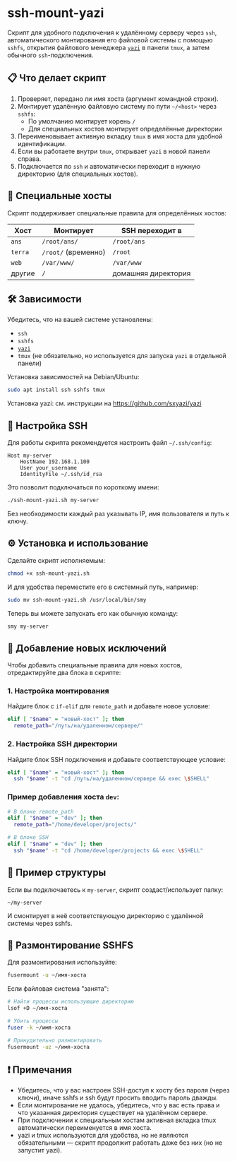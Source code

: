 # ssh-mount-yazi

Скрипт для удобного подключения к удалённому серверу через `ssh`, автоматического монтирования его файловой системы с помощью `sshfs`, открытия файлового менеджера [`yazi`](https://github.com/sxyazi/yazi) в панели `tmux`, а затем обычного `ssh`-подключения.

## 📋 Что делает скрипт

1. Проверяет, передано ли имя хоста (аргумент командной строки).
2. Монтирует удалённую файловую систему по пути `~/<host>` через `sshfs`:
   - По умолчанию монтирует корень `/`
   - Для специальных хостов монтирует определённые директории
3. Переименовывает активную вкладку `tmux` в имя хоста для удобной идентификации.
4. Если вы работаете внутри `tmux`, открывает `yazi` в новой панели справа.
5. Подключается по `ssh` и автоматически переходит в нужную директорию (для специальных хостов).

## 🎯 Специальные хосты

Скрипт поддерживает специальные правила для определённых хостов:

| Хост  | Монтирует            | SSH переходит в      |
|-------|---------------------|---------------------|
| `ans` | `/root/ans/`        | `/root/ans`         |
| `terra` | `/root/` (временно) | `/root`             |
| `web` | `/var/www/`         | `/var/www`          |
| другие | `/`                | домашняя директория |

## 🛠️ Зависимости

Убедитесь, что на вашей системе установлены:
- `ssh`
- `sshfs`
- [`yazi`](https://github.com/sxyazi/yazi)
- `tmux` (не обязательно, но используется для запуска `yazi` в отдельной панели)

Установка зависимостей на Debian/Ubuntu:
```bash
sudo apt install ssh sshfs tmux
```

Установка yazi: см. инструкции на https://github.com/sxyazi/yazi

## 🔐 Настройка SSH

Для работы скрипта рекомендуется настроить файл `~/.ssh/config`:

```
Host my-server
    HostName 192.168.1.100
    User your_username
    IdentityFile ~/.ssh/id_rsa
```

Это позволит подключаться по короткому имени:
```bash
./ssh-mount-yazi.sh my-server
```

Без необходимости каждый раз указывать IP, имя пользователя и путь к ключу.

## ⚙️ Установка и использование

Сделайте скрипт исполняемым:
```bash
chmod +x ssh-mount-yazi.sh
```

И для удобства переместите его в системный путь, например:
```bash
sudo mv ssh-mount-yazi.sh /usr/local/bin/smy
```

Теперь вы можете запускать его как обычную команду:
```bash
smy my-server
```

## 🔧 Добавление новых исключений

Чтобы добавить специальные правила для новых хостов, отредактируйте два блока в скрипте:

### 1. Настройка монтирования

Найдите блок с `if-elif` для `remote_path` и добавьте новое условие:

```bash
elif [ "$name" = "новый-хост" ]; then
  remote_path="/путь/на/удаленном/сервере/"
```

### 2. Настройка SSH директории

Найдите блок SSH подключения и добавьте соответствующее условие:

```bash
elif [ "$name" = "новый-хост" ]; then
  ssh "$name" -t "cd /путь/на/удаленном/сервере && exec \$SHELL"
```

### Пример добавления хоста `dev`:

```bash
# В блоке remote_path
elif [ "$name" = "dev" ]; then
  remote_path="/home/developer/projects/"

# В блоке SSH
elif [ "$name" = "dev" ]; then
  ssh "$name" -t "cd /home/developer/projects && exec \$SHELL"
```

## 📁 Пример структуры

Если вы подключаетесь к `my-server`, скрипт создаст/использует папку:
```
~/my-server
```

И смонтирует в неё соответствующую директорию с удалённой системы через sshfs.

## 🔄 Размонтирование SSHFS

Для размонтирования используйте:
```bash
fusermount -u ~/имя-хоста
```

Если файловая система "занята":
```bash
# Найти процессы использующие директорию
lsof +D ~/имя-хоста

# Убить процессы
fuser -k ~/имя-хоста

# Принудительно размонтировать
fusermount -uz ~/имя-хоста
```

## ❗ Примечания

- Убедитесь, что у вас настроен SSH-доступ к хосту без пароля (через ключи), иначе sshfs и ssh будут просить вводить пароль дважды.
- Если монтирование не удалось, убедитесь, что у вас есть права и что указанная директория существует на удалённом сервере.
- При подключении к специальным хостам активная вкладка tmux автоматически переименуется в имя хоста.
- yazi и tmux используются для удобства, но не являются обязательными — скрипт продолжит работать даже без них (но не запустит yazi).
